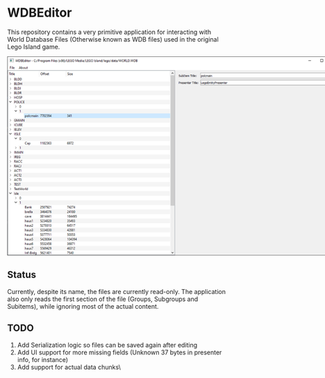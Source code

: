 # WDBEditor

This repository contains a very primitive application for interacting with World Database Files (Otherwise known as WDB files) used in the original Lego Island game.

<img src="res/img/Screenshot.png" style="max-width: 768px;" alt="A screenshot of the application."/>

## Status

Currently, despite its name, the files are currently read-only.
The application also only reads the first section of the file (Groups, Subgroups and Subitems), while ignoring most of the actual content.

## TODO
1. Add Serialization logic so files can be saved again after editing
2. Add UI support for more missing fields (Unknown 37 bytes in presenter info, for instance)
3. Add support for actual data chunks\

